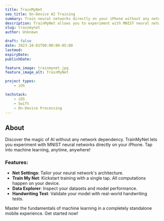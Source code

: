 ```yaml
---
title: TrainMyNet
seo_title: On-Device AI Training
summary: Train neural networks directly on your iPhone without any network dependency.
description: TrainMyNet allows you to experiment with MNIST neural networks directly on your iPhone. All computations are done locally, offering a standalone mobile experience in machine learning.
slug: trainmynet
author: Unknown

draft: false
date: 2023-10-01T00:00:00-05:00
lastmod: 
expiryDate: 
publishDate: 

feature_image: trainmynet.jpg
feature_image_alt: TrainMyNet

project types: 
    - iOS

techstack:
    - iOS
    - Swift
    - On-Device Processing
---
```


## About 

Discover the magic of AI without any network dependency. TrainMyNet lets you experiment with MNIST neural networks directly on your iPhone. Tap into machine learning, anytime, anywhere!

### Features:

- **Net Settings**: Tailor your neural network's architecture.
- **Train My Net**: Kickstart training with a single tap. All computations happen on your device.
- **Data Explorer**: Inspect your datasets and model performance.
- **Handwriting Test**: Validate your model with real-world handwriting tests.

Master the fundamentals of machine learning in a completely standalone mobile experience. Get started now!

